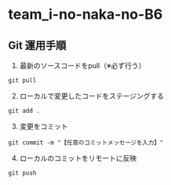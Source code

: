 # team_i-no-naka-no-B6

## Git 運用手順

1. 最新のソースコードをpull（※必ず行う）

```shell
git pull
```

2. ローカルで変更したコードをステージングする

```shell
git add .
```

3. 変更をコミット

```shell
git commit -m "【任意のコミットメッセージを入力】"
```

4. ローカルのコミットをリモートに反映

```shell
git push
```
